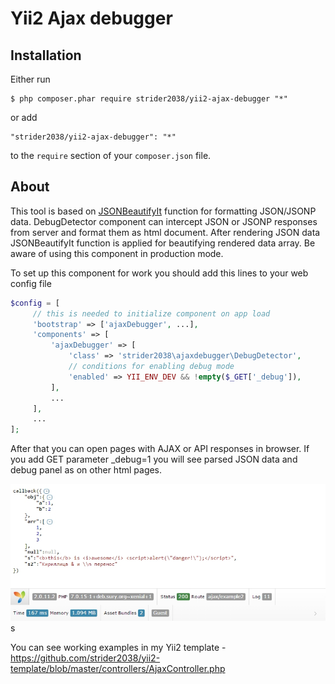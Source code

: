 # Yii2 Ajax debugger

## Installation

Either run

```
$ php composer.phar require strider2038/yii2-ajax-debugger "*"
```

or add

```
"strider2038/yii2-ajax-debugger": "*"
```

to the ```require``` section of your `composer.json` file.

## About

This tool is based on [JSONBeautifyIt](https://github.com/strider2038/json-beautify-it) 
function for formatting JSON/JSONP data. DebugDetector component can intercept JSON or 
JSONP responses from server and format them as html document. After rendering JSON 
data JSONBeautifyIt function is applied for beautifying rendered data array. Be aware 
of using this component in production mode.

To set up this component for work you should add this lines to your web
config file
 
```php
$config = [
     // this is needed to initialize component on app load
     'bootstrap' => ['ajaxDebugger', ...], 
     'components' => [
         'ajaxDebugger' => [
             'class' => 'strider2038\ajaxdebugger\DebugDetector',
             // conditions for enabling debug mode
             'enabled' => YII_ENV_DEV && !empty($_GET['_debug']),
         ],
         ...
     ],
     ...
];
```
 
After that you can open pages with AJAX or API responses in browser. If you
add GET parameter \_debug=1 you will see parsed JSON data and debug panel as
on other html pages.

![Yii2 Ajax debugger example](https://raw.githubusercontent.com/strider2038/yii2-ajax-debugger/master/examples/example1.jpg "JSONP response in browser")s

You can see working examples in my Yii2 template - <https://github.com/strider2038/yii2-template/blob/master/controllers/AjaxController.php>
